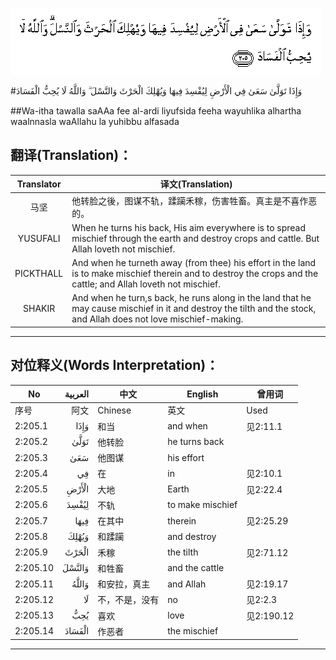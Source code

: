 ![002:205](images/002_205.gif)

#وَإِذَا تَوَلَّىٰ سَعَىٰ فِي الْأَرْضِ لِيُفْسِدَ فِيهَا وَيُهْلِكَ الْحَرْثَ وَالنَّسْلَ ۗ وَاللَّهُ لَا يُحِبُّ الْفَسَادَ 

##Wa-itha tawalla saAAa fee al-ardi liyufsida feeha wayuhlika alhartha waalnnasla waAllahu la yuhibbu alfasada 

## 翻译(Translation)：

| Translator | 译文(Translation)                                            |
| :--------: | ------------------------------------------------------------ |
|    马坚    | 他转脸之後，图谋不轨，蹂躏禾稼，伤害牲畜。真主是不喜作恶的。 |
|  YUSUFALI  | When he turns his back, His aim everywhere is to spread mischief through the earth and destroy crops and cattle. But Allah loveth not mischief. |
| PICKTHALL  | And when he turneth away (from thee) his effort in the land is to make mischief therein and to destroy the crops and the cattle; and Allah loveth not mischief. |
|   SHAKIR   | And when he turn,s back, he runs along in the land that he may cause mischief in it and destroy the tilth and the stock, and Allah does not love mischief-making. |

---

## 对位释义(Words Interpretation)：

| No   | العربية | 中文    | English | 曾用词 |
| ---- | ------: | ------- | ------- | ------ |
| 序号 |    阿文 | Chinese | 英文    | Used   |
| 2:205.1  | وَإِذَا   | 和当           | and when         | 见2:11.1   |
| 2:205.2  | تَوَلَّىٰ   | 他转脸         | he turns back    |            |
| 2:205.3  | سَعَىٰ    | 他图谋         | his effort       |            |
| 2:205.4  | فِي     | 在             | in               | 见2:10.1   |
| 2:205.5  | الْأَرْضِ  | 大地           | Earth            | 见2:22.4   |
| 2:205.6  | لِيُفْسِدَ  | 不轨           | to make mischief |            |
| 2:205.7  | فِيهَا   | 在其中         | therein          | 见2:25.29  |
| 2:205.8  | وَيُهْلِكَ  | 和蹂躏         | and destroy      |            |
| 2:205.9  | الْحَرْثَ  | 禾稼           | the tilth        | 见2:71.12  |
| 2:205.10 | وَالنَّسْلَ | 和牲畜         | and the cattle   |            |
| 2:205.11 | وَاللَّهُ  | 和安拉，真主   | and Allah        | 见2:19.17  |
| 2:205.12 | لَا     | 不，不是，没有 | no               | 见2:2.3    |
| 2:205.13 | يُحِبُّ    | 喜欢           | love             | 见2:190.12 |
| 2:205.14 | الْفَسَادَ | 作恶者         | the mischief     |            |

---
